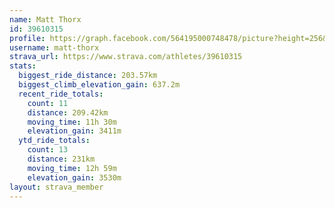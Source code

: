 ```yaml
---
name: Matt Thorx
id: 39610315
profile: https://graph.facebook.com/564195000748478/picture?height=256&width=256
username: matt-thorx
strava_url: https://www.strava.com/athletes/39610315
stats:
  biggest_ride_distance: 203.57km
  biggest_climb_elevation_gain: 637.2m
  recent_ride_totals:
    count: 11
    distance: 209.42km
    moving_time: 11h 30m
    elevation_gain: 3411m
  ytd_ride_totals:
    count: 13
    distance: 231km
    moving_time: 12h 59m
    elevation_gain: 3530m
layout: strava_member
--- 
```

